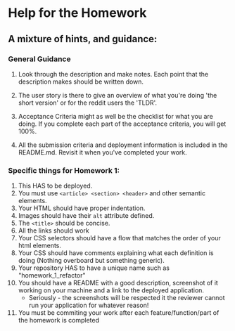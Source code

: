 # Help for the Homework

## A mixture of hints, and guidance:

### General Guidance

1. Look through the description and make notes. Each point that the description makes should be written down.

2. The user story is there to give an overview of what you're doing 'the short version' or for the reddit users the 'TLDR'.

3. Acceptance Criteria might as well be the checklist for what you are doing. If you complete each part of the acceptance criteria, you will get 100%.

4. All the submission criteria and deployment information is included in the README.md. Revisit it when you've completed your work.

### Specific things for Homework 1:

1. This HAS to be deployed.
2. You must use `<article> <section> <header>` and other semantic elements.
3. Your HTML should have proper indentation.
4. Images should have their `alt` attribute defined.
5. The `<title>` should be concise.
6. All the links should work
7. Your CSS selectors should have a flow that matches the order of your html elements.
8. Your CSS should have comments explaining what each definition is doing (Nothing overboard but something generic).
9. Your repository HAS to have a unique name such as "homework_1_refactor"
10. You should have a README with a good description, screenshot of it working on your machine and a link to the deployed application.
    - Seriously - the screenshots will be respected it the reviewer cannot run your application for whatever reason!
11. You must be commiting your work after each feature/function/part of the homework is completed
